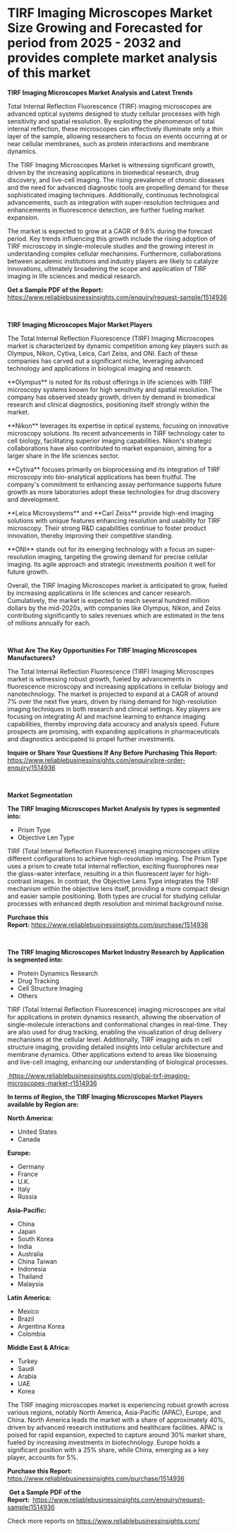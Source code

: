 <p><h1>TIRF Imaging Microscopes Market Size Growing and Forecasted for period from 2025 - 2032 and provides complete market analysis of this market</h1></p><p><strong>TIRF Imaging Microscopes Market Analysis and Latest Trends</strong></p>
<p><p>Total Internal Reflection Fluorescence (TIRF) imaging microscopes are advanced optical systems designed to study cellular processes with high sensitivity and spatial resolution. By exploiting the phenomenon of total internal reflection, these microscopes can effectively illuminate only a thin layer of the sample, allowing researchers to focus on events occurring at or near cellular membranes, such as protein interactions and membrane dynamics.</p><p>The TIRF Imaging Microscopes Market is witnessing significant growth, driven by the increasing applications in biomedical research, drug discovery, and live-cell imaging. The rising prevalence of chronic diseases and the need for advanced diagnostic tools are propelling demand for these sophisticated imaging techniques. Additionally, continuous technological advancements, such as integration with super-resolution techniques and enhancements in fluorescence detection, are further fueling market expansion.</p><p>The market is expected to grow at a CAGR of 9.6% during the forecast period. Key trends influencing this growth include the rising adoption of TIRF microscopy in single-molecule studies and the growing interest in understanding complex cellular mechanisms. Furthermore, collaborations between academic institutions and industry players are likely to catalyze innovations, ultimately broadening the scope and application of TIRF imaging in life sciences and medical research.</p></p>
<p><strong>Get a Sample PDF of the Report:&nbsp;</strong> <a href="https://www.reliablebusinessinsights.com/enquiry/request-sample/1514936?utm_campaign=39&utm_medium=2&utm_source=Github&utm_content=ia&utm_term=18012025&utm_id=tirf-imaging-microscopes">https://www.reliablebusinessinsights.com/enquiry/request-sample/1514936</a></p>
<p>&nbsp;</p>
<p><strong>TIRF Imaging Microscopes Major Market Players</strong></p>
<p><p>The Total Internal Reflection Fluorescence (TIRF) Imaging Microscopes market is characterized by dynamic competition among key players such as Olympus, Nikon, Cytiva, Leica, Carl Zeiss, and ONI. Each of these companies has carved out a significant niche, leveraging advanced technology and applications in biological imaging and research.</p><p>**Olympus** is noted for its robust offerings in life sciences with TIRF microscopy systems known for high sensitivity and spatial resolution. The company has observed steady growth, driven by demand in biomedical research and clinical diagnostics, positioning itself strongly within the market.</p><p>**Nikon** leverages its expertise in optical systems, focusing on innovative microscopy solutions. Its recent advancements in TIRF technology cater to cell biology, facilitating superior imaging capabilities. Nikon's strategic collaborations have also contributed to market expansion, aiming for a larger share in the life sciences sector.</p><p>**Cytiva** focuses primarily on bioprocessing and its integration of TIRF microscopy into bio-analytical applications has been fruitful. The company's commitment to enhancing assay performance supports future growth as more laboratories adopt these technologies for drug discovery and development.</p><p>**Leica Microsystems** and **Carl Zeiss** provide high-end imaging solutions with unique features enhancing resolution and usability for TIRF microscopy. Their strong R&D capabilities continue to foster product innovation, thereby improving their competitive standing.</p><p>**ONI** stands out for its emerging technology with a focus on super-resolution imaging, targeting the growing demand for precise cellular imaging. Its agile approach and strategic investments position it well for future growth.</p><p>Overall, the TIRF Imaging Microscopes market is anticipated to grow, fueled by increasing applications in life sciences and cancer research. Cumulatively, the market is expected to reach several hundred million dollars by the mid-2020s, with companies like Olympus, Nikon, and Zeiss contributing significantly to sales revenues which are estimated in the tens of millions annually for each.</p></p>
<p>&nbsp;</p>
<p><strong>What Are The Key Opportunities For TIRF Imaging Microscopes Manufacturers?</strong></p>
<p><p>The Total Internal Reflection Fluorescence (TIRF) Imaging Microscopes market is witnessing robust growth, fueled by advancements in fluorescence microscopy and increasing applications in cellular biology and nanotechnology. The market is projected to expand at a CAGR of around 7% over the next five years, driven by rising demand for high-resolution imaging techniques in both research and clinical settings. Key players are focusing on integrating AI and machine learning to enhance imaging capabilities, thereby improving data accuracy and analysis speed. Future prospects are promising, with expanding applications in pharmaceuticals and diagnostics anticipated to propel further investments.</p></p>
<p><strong>Inquire or Share Your Questions If Any Before Purchasing This Report:</strong> <a href="https://www.reliablebusinessinsights.com/enquiry/pre-order-enquiry/1514936?utm_campaign=39&utm_medium=2&utm_source=Github&utm_content=ia&utm_term=18012025&utm_id=tirf-imaging-microscopes">https://www.reliablebusinessinsights.com/enquiry/pre-order-enquiry/1514936</a></p>
<p>&nbsp;</p>
<p><strong>Market Segmentation</strong></p>
<p><strong>The TIRF Imaging Microscopes Market Analysis by types is segmented into:</strong></p>
<p><ul><li>Prism Type</li><li>Objective Len Type</li></ul></p>
<p><p>TIRF (Total Internal Reflection Fluorescence) imaging microscopes utilize different configurations to achieve high-resolution imaging. The Prism Type uses a prism to create total internal reflection, exciting fluorophores near the glass-water interface, resulting in a thin fluorescent layer for high-contrast images. In contrast, the Objective Lens Type integrates the TIRF mechanism within the objective lens itself, providing a more compact design and easier sample positioning. Both types are crucial for studying cellular processes with enhanced depth resolution and minimal background noise.</p></p>
<p><strong>Purchase this Report:&nbsp;</strong><a href="https://www.reliablebusinessinsights.com/purchase/1514936?utm_campaign=39&utm_medium=2&utm_source=Github&utm_content=ia&utm_term=18012025&utm_id=tirf-imaging-microscopes">https://www.reliablebusinessinsights.com/purchase/1514936</a></p>
<p>&nbsp;</p>
<p><strong>The TIRF Imaging Microscopes Market Industry Research by Application is segmented into:</strong></p>
<p><ul><li>Protein Dynamics Research</li><li>Drug Tracking</li><li>Cell Structure Imaging</li><li>Others</li></ul></p>
<p><p>TIRF (Total Internal Reflection Fluorescence) imaging microscopes are vital for applications in protein dynamics research, allowing the observation of single-molecule interactions and conformational changes in real-time. They are also used for drug tracking, enabling the visualization of drug delivery mechanisms at the cellular level. Additionally, TIRF imaging aids in cell structure imaging, providing detailed insights into cellular architecture and membrane dynamics. Other applications extend to areas like biosensing and live-cell imaging, enhancing our understanding of biological processes.</p></p>
<p><a href="https://www.reliablebusinessinsights.com/global-tirf-imaging-microscopes-market-r1514936?utm_campaign=39&utm_medium=2&utm_source=Github&utm_content=ia&utm_term=18012025&utm_id=tirf-imaging-microscopes">&nbsp;https://www.reliablebusinessinsights.com/global-tirf-imaging-microscopes-market-r1514936</a></p>
<p><strong>In terms of Region, the TIRF Imaging Microscopes Market Players available by Region are:</strong></p>
<p>
    <p> <strong> North America: </strong>
        <ul>
            <li>United States</li>
            <li>Canada</li>
        </ul>
        </p> 
    <p> <strong> Europe: </strong>
        <ul>
            <li>Germany</li>
            <li>France</li>
            <li>U.K.</li>
            <li>Italy</li>
            <li>Russia</li>
        </ul>
        </p> 
    <p> <strong> Asia-Pacific: </strong>
        <ul>
            <li>China</li>
            <li>Japan</li>
            <li>South Korea</li>
            <li>India</li>
            <li>Australia</li>
            <li>China Taiwan</li>
            <li>Indonesia</li>
            <li>Thailand</li>
            <li>Malaysia</li>
        </ul>
        </p> 
    <p> <strong> Latin America: </strong>
        <ul>
            <li>Mexico</li>
            <li>Brazil</li>
            <li>Argentina Korea</li>
            <li>Colombia</li>
        </ul>
        </p> 
    <p> <strong> Middle East & Africa: </strong>
        <ul>
            <li>Turkey</li>
            <li>Saudi</li>
            <li>Arabia</li>
            <li>UAE</li>
            <li>Korea</li>
        </ul>
    </p>
    </p>
<p><p>The TIRF imaging microscopes market is experiencing robust growth across various regions, notably North America, Asia-Pacific (APAC), Europe, and China. North America leads the market with a share of approximately 40%, driven by advanced research institutions and healthcare facilities. APAC is poised for rapid expansion, expected to capture around 30% market share, fueled by increasing investments in biotechnology. Europe holds a significant position with a 25% share, while China, emerging as a key player, accounts for 5%.</p></p>
<p><strong>Purchase this Report: </strong><a href="https://www.reliablebusinessinsights.com/purchase/1514936?utm_campaign=39&utm_medium=2&utm_source=Github&utm_content=ia&utm_term=18012025&utm_id=tirf-imaging-microscopes">https://www.reliablebusinessinsights.com/purchase/1514936</a></p>
<p>&nbsp;<strong>Get a Sample PDF of the Report:&nbsp;&nbsp;</strong><a href="https://www.reliablebusinessinsights.com/enquiry/request-sample/1514936?utm_campaign=39&utm_medium=2&utm_source=Github&utm_content=ia&utm_term=18012025&utm_id=tirf-imaging-microscopes">https://www.reliablebusinessinsights.com/enquiry/request-sample/1514936</a></p>
<p><strong></strong></p>
<p>Check more reports on <a href="https://www.reliablebusinessinsights.com/?utm_campaign=39&utm_medium=2&utm_source=Github&utm_content=ia&utm_term=18012025&utm_id=tirf-imaging-microscopes">https://www.reliablebusinessinsights.com/</a></p>